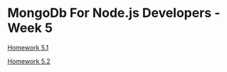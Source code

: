 # MongoDb For Node.js Developers - Week 5

[Homework 5.1](hw5_1/hw5_1.md)

[Homework 5.2](hw5_2/hw5_2.md)

